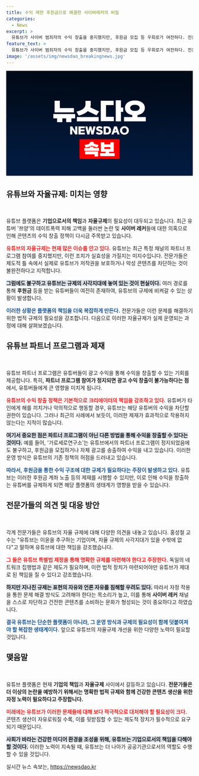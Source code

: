 ```yaml
---
title: 수익 제한 후원금으로 해결한 사이버레커의 비밀
categories:
  - News
excerpt: >
  유튜브가 사이버 범죄자의 수익 창출을 중지했지만, 후원금 모집 등 우회로가 여전하다. 전문가들은 자율 규제의 사각지대를 지적하며 특별법 제정과 자정 노력이 필요하다고 강조한다.
feature_text: >
  유튜브가 사이버 범죄자의 수익 창출을 중지했지만, 후원금 모집 등 우회로가 여전하다. 전문가들은 자율 규제의 사각지대를 지적하며 특별법 제정과 자정 노력이 필요하다고 강조한다.
image: '/assets/img/newsdao_breakingnews.jpg'
---
```


<p><img src="/assets/img/newsdao_breakingnews.jpg" alt="firstkoreanews 속보" /></p>

<h2 data-ke-size="size26">유튜브와 자율규제: 미치는 영향</h2>

<p data-ke-size="size16">&nbsp;</p>

<p>유튜브 플랫폼은 <strong>기업으로서의 책임</strong>과 <strong>자율규제</strong>의 필요성이 대두되고 있습니다. 최근 유튜버 '쯔양'의 데이트폭력 피해 고백을 둘러싼 논란 및 <strong>사이버 레커</strong>들에 대한 의혹으로 인해 콘텐츠의 수익 창출 정책이 다시금 주목받고 있습니다. </p>

<p><b><span style="color: #ee2323;">유튜브의 자율규제는 현재 많은 이슈를 안고 있다.</span></b> 유튜브는 최근 특정 채널의 파트너 프로그램 참여를 중지했지만, 이런 조치가 실효성을 가질지는 미지수입니다. 전문가들은 제도적 틀 속에서 실제로 유튜브가 저작권을 보호하거나 악성 콘텐츠를 차단하는 것이 불완전하다고 지적합니다. </p>

<p><b><span style="background-color: #21538527;">그럼에도 불구하고 유튜브는 규제의 사각지대에 놓여 있는 것이 현실이다.</span></b> 여러 경로를 통해 <strong>후원금</strong> 등을 받는 유튜버들이 여전히 존재하여, 유튜브의 규제에 비켜갈 수 있는 상황이 발생합니다. </p>

<p><b><span style="color: #1a5490;">이러한 상황은 플랫폼의 책임을 더욱 복잡하게 만든다.</span></b> 전문가들은 이런 문제를 해결하기 위한 법적 규제의 필요성을 강조합니다. 다음으로 이러한 자율규제가 실제 운영되는 과정에 대해 살펴보겠습니다.</p>

<h2 data-ke-size="size26">유튜브 파트너 프로그램과 제재</h2>

<p data-ke-size="size16">&nbsp;</p>

<p>유튜브 파트너 프로그램은 유튜버들이 광고 수익을 통해 수익을 창출할 수 있는 기회를 제공합니다. 특히, <b>파트너 프로그램 참여가 정지되면 광고 수익 창출이 불가능하다는 점</b>에서, 유튜버들에게 큰 영향을 미치게 됩니다. </p>

<p><b><span style="color: #ee2323;">유튜브의 수익 창출 정책은 기본적으로 크리에이터의 책임을 강조하고 있다.</span></b> 유튜버가 타인에게 해를 끼치거나 악의적으로 행동할 경우, 유튜브는 해당 유튜버의 수익을 차단할 권한이 있습니다. 그러나 최근의 사례에서 보듯이, 이러한 제재가 효과적으로 작용하지 않는다는 지적이 많습니다. </p>

<p><b><span style="background-color: #21538527;">여기서 중요한 점은 파트너 프로그램이 아닌 다른 방법을 통해 수익을 창출할 수 있다는 것이다.</span></b> 예를 들어, '가로세로연구소'는 유튜브에서의 파트너 프로그램이 정지되었음에도 불구하고, 후원금을 모집하거나 자체 광고를 송출하여 수익을 내고 있습니다. 이러한 운영 방식은 유튜브의 기존 정책의 허점을 드러내고 있습니다.</p>

<p><b><span style="color: #1a5490;">따라서, 후원금을 통한 수익 구조에 대한 규제가 필요하다는 주장이 발생하고 있다.</span></b> 유튜브는 이러한 후원금 계좌 노출 등의 제재를 시행할 수 있지만, 이로 인해 수익을 창출하는 유튜버를 규제하게 되면 해당 플랫폼의 생태계가 영향을 받을 수 있습니다.</p>

<h2 data-ke-size="size26">전문가들의 의견 및 대응 방안</h2>

<p data-ke-size="size16">&nbsp;</p>

<p>각계 전문가들은 유튜브의 자율 규제에 대해 다양한 의견을 내놓고 있습니다. 홍성철 교수는 "유튜브는 이윤을 추구하는 기업이며, 자율 규제의 사각지대가 있을 수밖에 없다"고 말하며 유튜브에 대한 책임을 강조했습니다. </p>

<p><b><span style="color: #ee2323;">그 들은 유튜브 특별법 제정을 통해 명확한 규제를 마련해야 한다고 주장한다.</span></b> 독일의 네트워크 집행법과 같은 제도가 필요하며, 이런 법적 장치가 마련되어야만 유튜브가 제대로 된 책임을 질 수 있다고 강조했습니다. </p>

<p><b><span style="background-color: #21538527;">하지만 지나친 규제는 표현의 자유와 언론 자유를 침해할 우려도 있다.</span></b> 따라서 자정 작용을 통한 문제 해결 방식도 고려해야 한다는 목소리가 높고, 이를 통해 <strong>사이버 레커</strong> 채널을 스스로 차단하고 건전한 콘텐츠를 소비하는 문화가 형성되는 것이 중요하다고 하였습니다. </p>

<p><b><span style="color: #1a5490;">결국 유튜브는 단순한 플랫폼이 아니라, 그 운영 방식과 규제의 필요성이 함께 덧붙여져야 할 복잡한 생태계이다.</span></b> 앞으로 유튜브의 자율규제 개선을 위한 다양한 노력이 필요할 것입니다.</p>

<h2 data-ke-size="size26">맺음말</h2>

<p data-ke-size="size16">&nbsp;</p>

<p>유튜브 플랫폼은 현재 <strong>기업의 책임</strong>과 <strong>자율규제</strong> 사이에서 갈등하고 있습니다. <b>전문가들은 더 이상의 논란을 예방하기 위해서는 명확한 법적 규제와 함께 건강한 콘텐츠 생산을 위한 자정 노력이 필요하다고 주장합니다.</b> </p>

<p><b><span style="color: #ee2323;">미래에는 유튜브가 이러한 문제들에 대해 보다 적극적으로 대처해야 할 필요성이 크다.</span></b> 콘텐츠 생산이 자유로워질 수록, 이를 뒷받침할 수 있는 제도적 장치가 필수적으로 요구되기 때문입니다. </p>

<p><b><span style="background-color: #21538527;">사회가 바라는 건강한 미디어 환경을 조성을 위해, 유튜브는 기업으로서의 책임을 다해야 할 것이다.</span></b> 이러한 노력이 지속될 때, 유튜브는 더 나아가 공공기관으로서의 역할도 수행할 수 있을 것입니다.</p>
실시간 뉴스 속보는, <a href="https://newsdao.kr" rel="dofollow">https://newsdao.kr</a>


